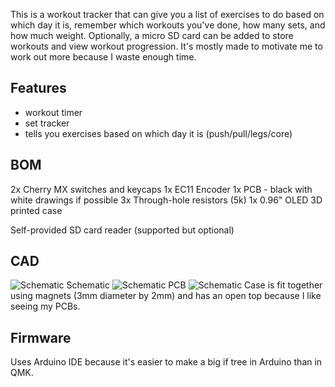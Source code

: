 This is a workout tracker that can give you a list of exercises to do based on which day it is, remember which workouts you've done, how many sets, and how much weight. Optionally, a micro SD card can be added to store workouts and view workout progression. It's mostly made to motivate me to work out more because I waste enough time. 

## Features
- workout timer
- set tracker
- tells you exercises based on which day it is (push/pull/legs/core)

## BOM
2x Cherry MX switches and keycaps
1x EC11 Encoder 
1x PCB - black with white drawings if possible 
3x Through-hole resistors (5k) 
1x 0.96" OLED 
3D printed case

Self-provided SD card reader (supported but optional)

## CAD
![Schematic](https://github.com/Omegon0/hackpad/blob/padimo/hackpads/workout_tracker/schematic.png)
Schematic
![Schematic](https://github.com/Omegon0/hackpad/blob/padimo/hackpads/workout_tracker/pcb.png)
PCB
![Schematic](https://github.com/Omegon0/hackpad/blob/padimo/hackpads/workout_tracker/hackpad.png)
Case is fit together using magnets (3mm diameter by 2mm) and has an open top because I like seeing my PCBs. 

## Firmware
Uses Arduino IDE because it's easier to make a big if tree in Arduino than in QMK. 
